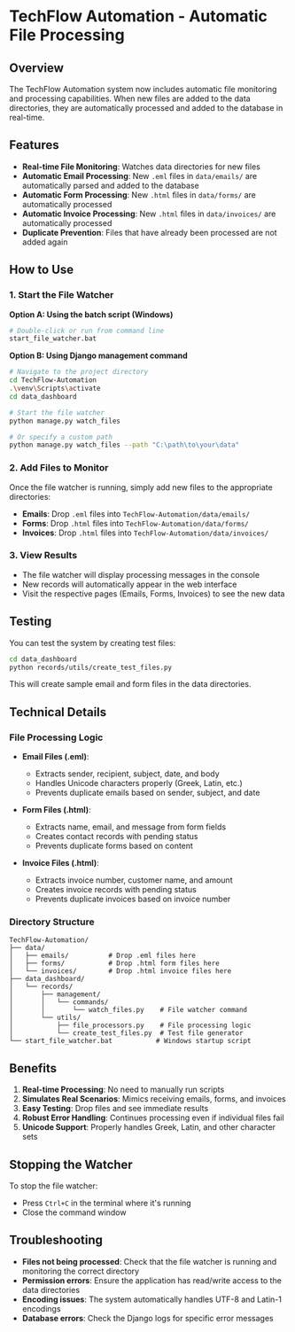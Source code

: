 # TechFlow Automation - Automatic File Processing

## Overview

The TechFlow Automation system now includes automatic file monitoring and processing capabilities. When new files are added to the data directories, they are automatically processed and added to the database in real-time.

## Features

- **Real-time File Monitoring**: Watches data directories for new files
- **Automatic Email Processing**: New `.eml` files in `data/emails/` are automatically parsed and added to the database
- **Automatic Form Processing**: New `.html` files in `data/forms/` are automatically processed
- **Automatic Invoice Processing**: New `.html` files in `data/invoices/` are automatically processed
- **Duplicate Prevention**: Files that have already been processed are not added again

## How to Use

### 1. Start the File Watcher

**Option A: Using the batch script (Windows)**
```bash
# Double-click or run from command line
start_file_watcher.bat
```

**Option B: Using Django management command**
```bash
# Navigate to the project directory
cd TechFlow-Automation
.\venv\Scripts\activate
cd data_dashboard

# Start the file watcher
python manage.py watch_files

# Or specify a custom path
python manage.py watch_files --path "C:\path\to\your\data"
```

### 2. Add Files to Monitor

Once the file watcher is running, simply add new files to the appropriate directories:

- **Emails**: Drop `.eml` files into `TechFlow-Automation/data/emails/`
- **Forms**: Drop `.html` files into `TechFlow-Automation/data/forms/`
- **Invoices**: Drop `.html` files into `TechFlow-Automation/data/invoices/`

### 3. View Results

- The file watcher will display processing messages in the console
- New records will automatically appear in the web interface
- Visit the respective pages (Emails, Forms, Invoices) to see the new data

## Testing

You can test the system by creating test files:

```bash
cd data_dashboard
python records/utils/create_test_files.py
```

This will create sample email and form files in the data directories.

## Technical Details

### File Processing Logic

- **Email Files (.eml)**: 
  - Extracts sender, recipient, subject, date, and body
  - Handles Unicode characters properly (Greek, Latin, etc.)
  - Prevents duplicate emails based on sender, subject, and date

- **Form Files (.html)**:
  - Extracts name, email, and message from form fields
  - Creates contact records with pending status
  - Prevents duplicate forms based on content

- **Invoice Files (.html)**:
  - Extracts invoice number, customer name, and amount
  - Creates invoice records with pending status
  - Prevents duplicate invoices based on invoice number

### Directory Structure

```
TechFlow-Automation/
├── data/
│   ├── emails/          # Drop .eml files here
│   ├── forms/           # Drop .html form files here
│   └── invoices/        # Drop .html invoice files here
├── data_dashboard/
│   └── records/
│       ├── management/
│       │   └── commands/
│       │       └── watch_files.py    # File watcher command
│       └── utils/
│           ├── file_processors.py    # File processing logic
│           └── create_test_files.py  # Test file generator
└── start_file_watcher.bat           # Windows startup script
```

## Benefits

1. **Real-time Processing**: No need to manually run scripts
2. **Simulates Real Scenarios**: Mimics receiving emails, forms, and invoices
3. **Easy Testing**: Drop files and see immediate results
4. **Robust Error Handling**: Continues processing even if individual files fail
5. **Unicode Support**: Properly handles Greek, Latin, and other character sets

## Stopping the Watcher

To stop the file watcher:
- Press `Ctrl+C` in the terminal where it's running
- Close the command window

## Troubleshooting

- **Files not being processed**: Check that the file watcher is running and monitoring the correct directory
- **Permission errors**: Ensure the application has read/write access to the data directories
- **Encoding issues**: The system automatically handles UTF-8 and Latin-1 encodings
- **Database errors**: Check the Django logs for specific error messages
